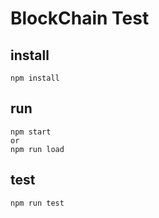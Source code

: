 # BlockChain Test

## install
```
npm install
```

## run
```
npm start
or
npm run load
```

## test 
```
npm run test
```